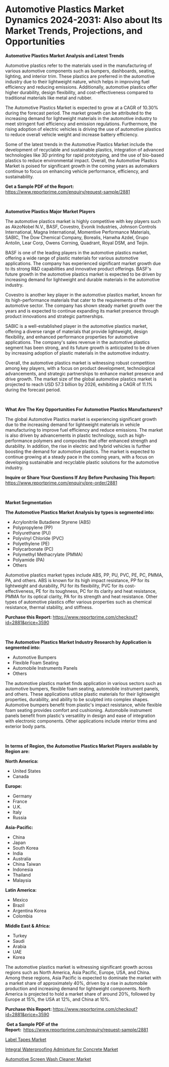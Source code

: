 <p><h1>Automotive Plastics Market Dynamics 2024-2031: Also about Its Market Trends, Projections, and Opportunities</h1></p><p><strong>Automotive Plastics Market Analysis and Latest Trends</strong></p>
<p><p>Automotive plastics refer to the materials used in the manufacturing of various automotive components such as bumpers, dashboards, seating, lighting, and interior trim. These plastics are preferred in the automotive industry due to their lightweight nature, which helps in improving fuel efficiency and reducing emissions. Additionally, automotive plastics offer higher durability, design flexibility, and cost-effectiveness compared to traditional materials like metal and rubber.</p><p>The Automotive Plastics Market is expected to grow at a CAGR of 10.30% during the forecast period. The market growth can be attributed to the increasing demand for lightweight materials in the automotive industry to meet stringent fuel efficiency and emission regulations. Furthermore, the rising adoption of electric vehicles is driving the use of automotive plastics to reduce overall vehicle weight and increase battery efficiency.</p><p>Some of the latest trends in the Automotive Plastics Market include the development of recyclable and sustainable plastics, integration of advanced technologies like 3D printing for rapid prototyping, and the use of bio-based plastics to reduce environmental impact. Overall, the Automotive Plastics Market is poised for significant growth in the coming years as automakers continue to focus on enhancing vehicle performance, efficiency, and sustainability.</p></p>
<p><strong>Get a Sample PDF of the Report:&nbsp;</strong> <a href="https://www.reportprime.com/enquiry/request-sample/2881">https://www.reportprime.com/enquiry/request-sample/2881</a></p>
<p>&nbsp;</p>
<p><strong>Automotive Plastics Major Market Players</strong></p>
<p><p>The automotive plastics market is highly competitive with key players such as AkzoNobel N.V., BASF, Covestro, Evonik Industries, Johnson Controls International, Magna International, Momentive Performance Materials, SABIC, The Dow Chemical Company, Borealis, Hanwha Azdel, Grupo Antolin, Lear Corp, Owens Corning, Quadrant, Royal DSM, and Teijin.</p><p>BASF is one of the leading players in the automotive plastics market, offering a wide range of plastic materials for various automotive applications. The company has experienced significant market growth due to its strong R&D capabilities and innovative product offerings. BASF's future growth in the automotive plastics market is expected to be driven by increasing demand for lightweight and durable materials in the automotive industry.</p><p>Covestro is another key player in the automotive plastics market, known for its high-performance materials that cater to the requirements of the automotive sector. The company has shown steady market growth over the years and is expected to continue expanding its market presence through product innovations and strategic partnerships.</p><p>SABIC is a well-established player in the automotive plastics market, offering a diverse range of materials that provide lightweight, design flexibility, and enhanced performance properties for automotive applications. The company's sales revenue in the automotive plastics segment has been strong, and its future growth is anticipated to be driven by increasing adoption of plastic materials in the automotive industry.</p><p>Overall, the automotive plastics market is witnessing robust competition among key players, with a focus on product development, technological advancements, and strategic partnerships to enhance market presence and drive growth. The market size of the global automotive plastics market is projected to reach USD 57.3 billion by 2026, exhibiting a CAGR of 11.1% during the forecast period.</p></p>
<p>&nbsp;</p>
<p><strong>What Are The Key Opportunities For Automotive Plastics Manufacturers?</strong></p>
<p><p>The global Automotive Plastics market is experiencing significant growth due to the increasing demand for lightweight materials in vehicle manufacturing to improve fuel efficiency and reduce emissions. The market is also driven by advancements in plastic technology, such as high-performance polymers and composites that offer enhanced strength and durability. In addition, the rise in electric and hybrid vehicles is further boosting the demand for automotive plastics. The market is expected to continue growing at a steady pace in the coming years, with a focus on developing sustainable and recyclable plastic solutions for the automotive industry.</p></p>
<p><strong>Inquire or Share Your Questions If Any Before Purchasing This Report:</strong> <a href="https://www.reportprime.com/enquiry/pre-order/2881">https://www.reportprime.com/enquiry/pre-order/2881</a></p>
<p>&nbsp;</p>
<p><strong>Market Segmentation</strong></p>
<p><strong>The Automotive Plastics Market Analysis by types is segmented into:</strong></p>
<p><ul><li>Acrylonitrile Butadiene Styrene (ABS)</li><li>Polypropylene (PP)</li><li>Polyurethane (PU)</li><li>Polyvinyl Chloride (PVC)</li><li>Polyethylene (PE)</li><li>Polycarbonate (PC)</li><li>Polymethyl Methacrylate (PMMA)</li><li>Polyamide (PA)</li><li>Others</li></ul></p>
<p><p>Automotive plastics market types include ABS, PP, PU, PVC, PE, PC, PMMA, PA, and others. ABS is known for its high impact resistance, PP for its lightweight and durability, PU for its flexibility, PVC for its cost-effectiveness, PE for its toughness, PC for its clarity and heat resistance, PMMA for its optical clarity, PA for its strength and heat resistance. Other types of automotive plastics offer various properties such as chemical resistance, thermal stability, and stiffness.</p></p>
<p><strong>Purchase this Report:&nbsp;</strong><a href="https://www.reportprime.com/checkout?id=2881&price=3590">https://www.reportprime.com/checkout?id=2881&price=3590</a></p>
<p>&nbsp;</p>
<p><strong>The Automotive Plastics Market Industry Research by Application is segmented into:</strong></p>
<p><ul><li>Automotive Bumpers</li><li>Flexible Foam Seating</li><li>Automobile Instruments Panels</li><li>Others</li></ul></p>
<p><p>The automotive plastics market finds application in various sectors such as automotive bumpers, flexible foam seating, automobile instrument panels, and others. These applications utilize plastic materials for their lightweight properties, durability, and ability to be sculpted into complex shapes. Automotive bumpers benefit from plastic's impact resistance, while flexible foam seating provides comfort and cushioning. Automobile instrument panels benefit from plastic's versatility in design and ease of integration with electronic components. Other applications include interior trims and exterior body parts.</p></p>
<p>&nbsp;</p>
<p><strong>In terms of Region, the Automotive Plastics Market Players available by Region are:</strong></p>
<p>
    <p> <strong> North America: </strong>
        <ul>
            <li>United States</li>
            <li>Canada</li>
        </ul>
        </p> 
    <p> <strong> Europe: </strong>
        <ul>
            <li>Germany</li>
            <li>France</li>
            <li>U.K.</li>
            <li>Italy</li>
            <li>Russia</li>
        </ul>
        </p> 
    <p> <strong> Asia-Pacific: </strong>
        <ul>
            <li>China</li>
            <li>Japan</li>
            <li>South Korea</li>
            <li>India</li>
            <li>Australia</li>
            <li>China Taiwan</li>
            <li>Indonesia</li>
            <li>Thailand</li>
            <li>Malaysia</li>
        </ul>
        </p> 
    <p> <strong> Latin America: </strong>
        <ul>
            <li>Mexico</li>
            <li>Brazil</li>
            <li>Argentina Korea</li>
            <li>Colombia</li>
        </ul>
        </p> 
    <p> <strong> Middle East & Africa: </strong>
        <ul>
            <li>Turkey</li>
            <li>Saudi</li>
            <li>Arabia</li>
            <li>UAE</li>
            <li>Korea</li>
        </ul>
    </p>
    </p>
<p><p>The automotive plastics market is witnessing significant growth across regions such as North America, Asia Pacific, Europe, USA, and China. Among these regions, Asia Pacific is expected to dominate the market with a market share of approximately 40%, driven by a rise in automobile production and increasing demand for lightweight components. North America is projected to hold a market share of around 20%, followed by Europe at 15%, the USA at 12%, and China at 10%.</p></p>
<p><strong>Purchase this Report: </strong><a href="https://www.reportprime.com/checkout?id=2881&price=3590">https://www.reportprime.com/checkout?id=2881&price=3590</a></p>
<p>&nbsp;<strong>Get a Sample PDF of the Report:&nbsp;&nbsp;</strong><a href="https://www.reportprime.com/enquiry/request-sample/2881">https://www.reportprime.com/enquiry/request-sample/2881</a></p>
<p><strong></strong></p>
<p><p><a href="https://github.com/nancykennedykellievqfqt2/Market-Research-Report-List-1/blob/main/label-tapes-market.md">Label Tapes Market</a></p><p><a href="https://view.publitas.com/reportprime-1/integral-waterproofing-admixture-for-concrete-market-analysis-and-market-size-global-industry-overview-market-segmentation-and-forecast-2023-to-2030/">Integral Waterproofing Admixture for Concrete Market</a></p><p><a href="https://view.publitas.com/reportprime-1/automotive-screen-wash-cleaner-market-research-report-provides-thorough-industry-overview-which-offers-an-in-depth-analysis-of-product-trends-and-new-market-divisions/">Automotive Screen Wash Cleaner Market</a></p></p>